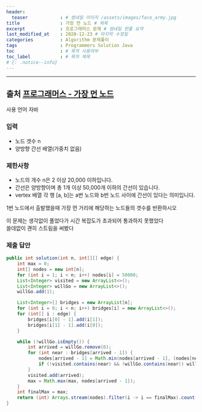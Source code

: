```yaml
---
header:
  teaser            : # 썸네일 이미지 /assets/images/face_army.jpg
title               : 가장 먼 노드 # 제목
excerpt             : 프로그래머스 문제 # 썸네일 한줄 요약
last_modified_at    : 2020-12-23 # 마지막 수정일
categories          : Algorithm 문제풀이
tags                : Programmers Solution Java
toc                 : # 목차 사용여부
toc_label           : # 목차 제목
# {: .notice--info}
---
```


---
## 출처 [프로그래머스 - 가장 먼 노드](https://programmers.co.kr/learn/courses/30/lessons/49189)

사용 언어 자바

### 입력

- 노드 갯수 n
- 양방향 간선 배열(가중치 없음)

### 제한사항

- 노드의 개수 n은 2 이상 20,000 이하입니다.
- 간선은 양방향이며 총 1개 이상 50,000개 이하의 간선이 있습니다.
- vertex 배열 각 행 [a, b]는 a번 노드와 b번 노드 사이에 간선이 있다는 의미입니다.

1번 노드에서 출발했을때 가장 먼 거리에 해당하는 노드들의 갯수를 반환하시오  

이 문제는 생각없이 풀었다가 시간 복잡도가 초과되어 통과하지 못했었다  
쓸데없이 괜히 스트림을 써봤다

### 제출 답안
```java
public int solution(int n, int[][] edge) {
    int max = 0;
    int[] nodes = new int[n];
    for (int i = 1; i < n; i++) nodes[i] = 50000;
    List<Integer> visited = new ArrayList<>();
    List<Integer> willGo = new ArrayList<>();
    willGo.add(1);

    List<Integer>[] bridges = new ArrayList[n];
    for (int i = 0; i < n; i++) bridges[i] = new ArrayList<>();
    for (int[] i : edge) {
        bridges[i[0] - 1].add(i[1]);
        bridges[i[1] - 1].add(i[0]);
    }

    while (!willGo.isEmpty()) {
        int arrived = willGo.remove(0);
        for (int near : bridges[arrived - 1]) {
            nodes[arrived - 1] = Math.min(nodes[arrived - 1], (nodes[near - 1] + 1));
            if (!visited.contains(near) && !willGo.contains(near)) willGo.add(near);
        }
        visited.add(arrived);
        max = Math.max(max, nodes[arrived - 1]);
    }
    int finalMax = max;
    return (int) Arrays.stream(nodes).filter(i -> i == finalMax).count();
}
```